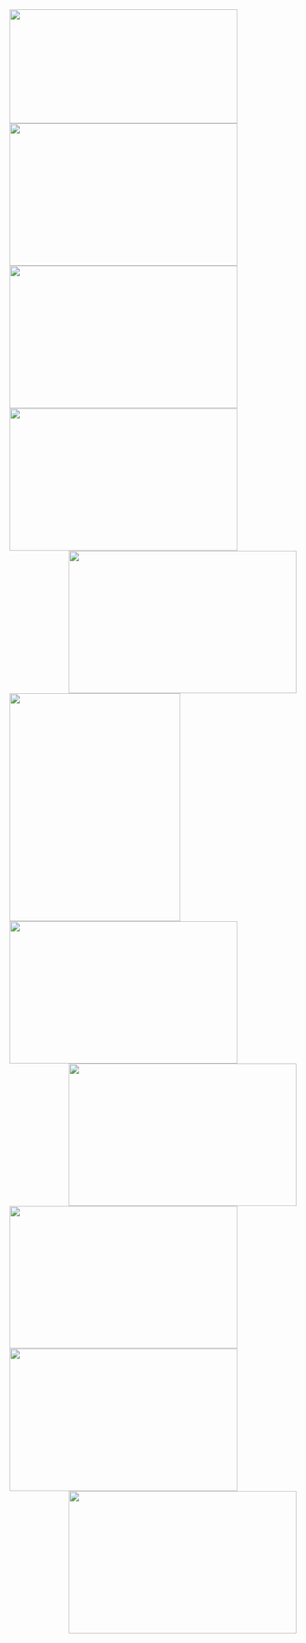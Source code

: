<img src="https://user-images.githubusercontent.com/109806160/180463722-0a04f0ba-fb8b-45e0-8099-a78a8cc6fdf3.jpg" align="left" width="400" height="200" />
<img src="https://user-images.githubusercontent.com/109806160/180597101-fc300030-b8b4-436e-9706-e1fc54f21c0b.png" width="400" height="250" />
<img src="https://user-images.githubusercontent.com/109806160/180712600-a3af559c-c567-4107-b1d4-0ae5f85e44ff.JPG" align="left" width="400" height="250"/>
<img src="https://user-images.githubusercontent.com/109806160/180716932-8978ae10-7e0e-4465-9ca6-e0e65916f3d7.JPG" align="centre" width="400" height=250"/>
<img src="https://user-images.githubusercontent.com/109806160/180717643-81103462-757f-42e0-b349-865a32351ed7.jpg" align="right" width="400" height="250"/>
<img src="https://user-images.githubusercontent.com/109806160/180764494-973eda5c-ea11-44d1-b806-48a2a7eaeba4.jpg" align="left" width="300" height="400"/>
<img src="https://user-images.githubusercontent.com/109806160/180765521-7c4bb0e0-abd4-4090-b7a1-694897e8d5b5.jpg" align="centre" width="400" height="250"/>
<img src="https://user-images.githubusercontent.com/109806160/180768360-7087a7b0-0556-4ad6-b864-44b885421cd3.jpg" align="right" width="400" height="250"/>
<img src="https://user-images.githubusercontent.com/109806160/180773679-2c70c1df-e6cb-4703-963f-b6a65f6e7f14.jpg" align="left" width="400" height="250"/>
<img src="https://user-images.githubusercontent.com/109806160/180773856-32b019be-bc1c-48a1-91f3-18aa6b572a17.JPG" align="centre" width="400" height="250"/>
<img src="https://user-images.githubusercontent.com/109806160/180774021-6e847b50-9baf-43dd-b9b4-3081a8dcc903.JPG" align="right" width="400" height="250"/>




